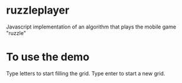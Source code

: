ruzzleplayer
============

Javascript implementation of an algorithm that plays the mobile game "ruzzle"

To use the demo
===============
Type letters to start filling the grid.
Type enter to start a new grid.
